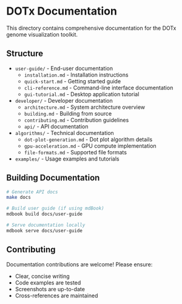 # DOTx Documentation

This directory contains comprehensive documentation for the DOTx genome visualization toolkit.

## Structure

- `user-guide/` - End-user documentation
  - `installation.md` - Installation instructions
  - `quick-start.md` - Getting started guide
  - `cli-reference.md` - Command-line interface documentation
  - `gui-tutorial.md` - Desktop application tutorial
- `developer/` - Developer documentation  
  - `architecture.md` - System architecture overview
  - `building.md` - Building from source
  - `contributing.md` - Contribution guidelines
  - `api/` - API documentation
- `algorithms/` - Technical documentation
  - `dot-plot-generation.md` - Dot plot algorithm details
  - `gpu-acceleration.md` - GPU compute implementation
  - `file-formats.md` - Supported file formats
- `examples/` - Usage examples and tutorials

## Building Documentation

```bash
# Generate API docs
make docs

# Build user guide (if using mdBook)
mdbook build docs/user-guide

# Serve documentation locally
mdbook serve docs/user-guide
```

## Contributing

Documentation contributions are welcome! Please ensure:
- Clear, concise writing
- Code examples are tested
- Screenshots are up-to-date
- Cross-references are maintained